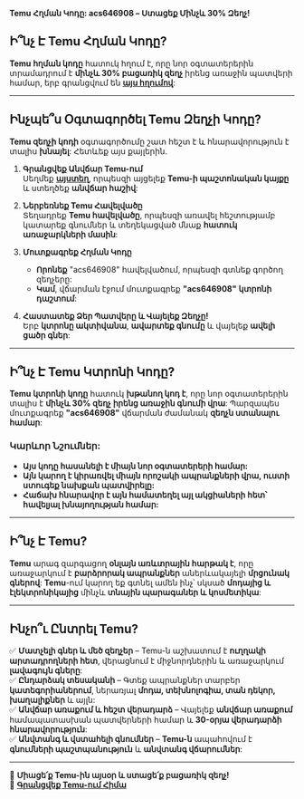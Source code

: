 **Temu Հղման Կոդը: acs646908 – Ստացեք Մինչև 30% Զեղչ!**

## **Ի՞նչ Է Temu Հղման Կոդը?**
**Temu հղման կոդը** հատուկ հղում է, որը նոր օգտատերերին տրամադրում է **մինչև 30% բացառիկ զեղչ** իրենց առաջին պատվերի համար, երբ գրանցվում են **[այս հղումով](https://temu.to/m/u9fu1v7mn0z)**:

---

## **Ինչպե՞ս Օգտագործել Temu Զեղչի Կոդը?**
**Temu զեղչի կոդի** օգտագործումը շատ հեշտ է և հնարավորություն է տալիս **խնայել**: Հետևեք այս քայլերին.

1. **Գրանցվեք Անվճար Temu-ում**  
   Սեղմեք **[այստեղ](https://temu.to/m/u9fu1v7mn0z)**, որպեսզի այցելեք **Temu-ի պաշտոնական կայքը** և ստեղծեք **անվճար հաշիվ**:

2. **Ներբեռնեք Temu Հավելվածը**  
   Տեղադրեք **Temu հավելվածը**, որպեսզի առավել հեշտությամբ կատարեք գնումներ և տեղեկացված մնաք **հատուկ առաջարկների մասին**:

3. **Մուտքագրեք Հղման Կոդը**  
   - **Որոնեք** "acs646908" հավելվածում, որպեսզի գտնեք գործող զեղչերը:  
   - **Կամ**, վճարման էջում մուտքագրեք **"acs646908"** **կտրոնի դաշտում**:

4. **Հաստատեք Ձեր Պատվերը և Վայելեք Զեղչը!**  
   Երբ **կտրոնը ակտիվանա**, **ավարտեք գնումը** և վայելեք **ավելի ցածր գներ**:

---

## **Ի՞նչ Է Temu Կտրոնի Կոդը?**
**Temu կտրոնի կոդը** հատուկ **խթանող կոդ է**, որը նոր օգտատերերին տալիս է **մինչև 30% զեղչ** **իրենց առաջին գնումի վրա**: Պարզապես մուտքագրեք **"acs646908"** վճարման ժամանակ **զեղչն ստանալու համար**:

### **Կարևոր Նշումներ:**
- **Այս կոդը հասանելի է միայն նոր օգտատերերի համար:**
- **Այն կարող է կիրառվել միայն որոշակի ապրանքների վրա, ուստի ստուգեք նախքան պատվիրելը:**
- **Հաճախ հնարավոր է այն համատեղել այլ ակցիաների հետ՝ հավելյալ խնայողության համար:**

---

## **Ի՞նչ Է Temu?**
**Temu** արագ զարգացող **օնլայն առևտրային հարթակ է**, որը առաջարկում է **բարձրորակ ապրանքներ** աներևակայելի **մրցունակ գներով**: **Temu**-ում կարող եք գտնել ամեն ինչ՝ սկսած **մոդայից և էլեկտրոնիկայից** մինչև **տնային պարագաներ և կոսմետիկա**:

---

## **Ինչո՞ւ Ընտրել Temu?**

✅ **Մատչելի գներ և մեծ զեղչեր** – Temu-ն աշխատում է **ուղղակի արտադրողների հետ**, վերացնում է միջնորդներին և առաջարկում **լավագույն գները**:  
✅ **Ընդարձակ տեսականի** – Գտեք ապրանքներ տարբեր **կատեգորիաներում**, ներառյալ **մոդա, տեխնոլոգիա, տան դեկոր, խաղալիքներ** և այլն:  
✅ **Անվճար առաքում և հեշտ վերադարձ** – Վայելեք **անվճար առաքում** համապատասխան պատվերների համար և **30-օրյա վերադարձի հնարավորություն**:  
✅ **Անվտանգ և վստահելի գնումներ** – **Temu-ն** ապահովում է **գնումների պաշտպանություն** և **անվտանգ վճարումներ**:

---

📌 **Միացե՛ք Temu-ին այսօր և ստացե՛ք բացառիկ զեղչ!**  
🔗 **[Գրանցվեք Temu-ում Հիմա](https://temu.to/m/u9fu1v7mn0z)**
